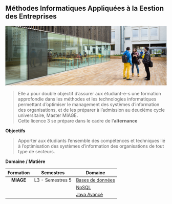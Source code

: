 ## Méthodes Informatiques Appliquées à la Eestion des Entreprises


  ![compare1](img/IUT.png)


  >Elle a pour double objectif d’assurer aux étudiant-e-s une formation approfondie dans les méthodes et les technologies informatiques permettant d’optimiser le  management des systèmes d’information des organisations, et de les préparer à l’admission au deuxième cycle universitaire, Master MIAGE. <br>
  > Cette licence 3 se prépare dans le cadre de l’**alternance**


**Objectifs**
> Apporter aux étudiants l’ensemble des compétences et techniques lié à l’optimisation des systèmes d’information des organisations de tout type de secteurs.


**Domaine / Matière**

| Formation | Semestres | Domaine |
|:-:|-|-|
|  **MIAGE** | L3 - Semestres 5 | [Bases de données](SQL/TD.md) |
|            |                  | [NoSQL](NoSQL/TD.md)          |
|            |                  | [Java Avancé](JAVA2/TD.md)    |


